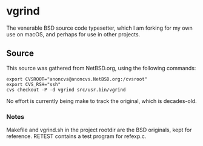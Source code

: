 vgrind
======

The venerable BSD source code typesetter, which I am forking for my
own use on macOS, and perhaps for use in other projects.

Source
------
This source was gathered from NetBSD.org, using the following
commands:

    export CVSROOT="anoncvs@anoncvs.NetBSD.org:/cvsroot"
    export CVS_RSH="ssh"
    cvs checkout -P -d vgrind src/usr.bin/vgrind
	
No effort is currently being make to track the original, which is
decades-old.

### Notes

Makefile and vgrind.sh in the project rootdir are the BSD originals,
kept for reference.  RETEST contains a test program for refexp.c.

